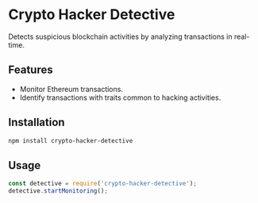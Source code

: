 
# Crypto Hacker Detective

Detects suspicious blockchain activities by analyzing transactions in real-time.


## Features

- Monitor Ethereum transactions.
- Identify transactions with traits common to hacking activities.


## Installation

```bash
npm install crypto-hacker-detective
```

## Usage

```javascript
const detective = require('crypto-hacker-detective');
detective.startMonitoring();
```
    